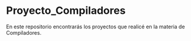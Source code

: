 # Proyecto_Compiladores
En este repositorio encontrarás los proyectos que realicé en la materia de Compiladores.
